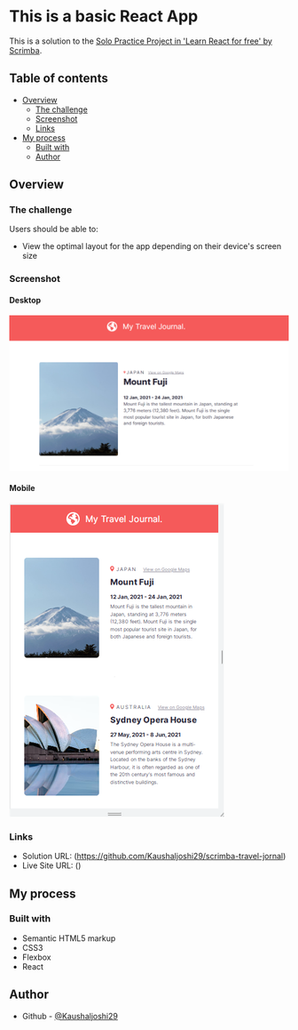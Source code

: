 # This is a basic React App

This is a solution to the [Solo Practice Project in 'Learn React for free' by Scrimba](https://scrimba.com/learn/learnreact). 

## Table of contents

- [Overview](#overview)
  - [The challenge](#the-challenge)
  - [Screenshot](#screenshot)
  - [Links](#links)
- [My process](#my-process)
  - [Built with](#built-with)
  - [Author](#author)


## Overview

### The challenge

Users should be able to:

- View the optimal layout for the app depending on their device's screen size

### Screenshot

#### Desktop

![](./desktopSS.PNG)

#### Mobile

![](./mobileSS.PNG)


### Links

- Solution URL: (https://github.com/Kaushaljoshi29/scrimba-travel-jornal)
- Live Site URL: ()

## My process

### Built with

- Semantic HTML5 markup
- CSS3
- Flexbox
- React

## Author

- Github - [@Kaushaljoshi29](https://github.com/Kaushaljoshi29?tab=repositories)
